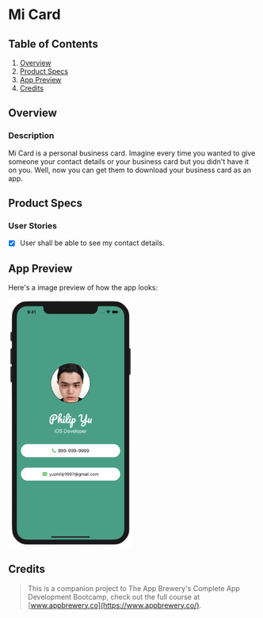 # Mi Card

## Table of Contents
1. [Overview](#Overview)
2. [Product Specs](#Product-Specs)
3. [App Preview](#App-Preview)
5. [Credits](#Credits)

## Overview
### Description

Mi Card is a personal business card. Imagine every time you wanted to give someone your contact details or your business card but you didn't have it on you. Well, now you can get them to download your business card as an app.

## Product Specs
### User Stories

- [X] User shall be able to see my contact details.

## App Preview

Here's a image preview of how the app looks:

<img src="https://github.com/py415/app-resources/blob/master/ios/ios-mi-card.png" width=250>

## Credits

>This is a companion project to The App Brewery's Complete App Development Bootcamp, check out the full course at [www.appbrewery.co](https://www.appbrewery.co/).
